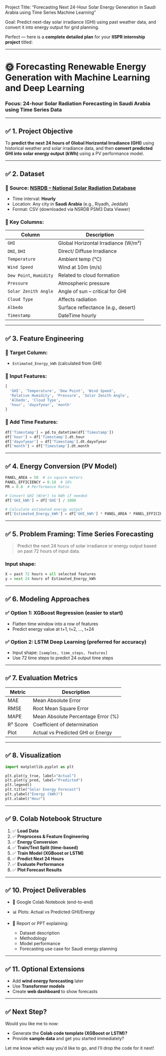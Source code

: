 Project Title:
“Forecasting Next 24-Hour Solar Energy Generation in Saudi Arabia using Time Series Machine Learning”

Goal:
Predict next-day solar irradiance (GHI) using past weather data, and convert it into energy output for grid planning.






Perfect — here is a **complete detailed plan** for your **IISPR internship project** titled:

---

# 🌞 Forecasting Renewable Energy Generation with Machine Learning and Deep Learning

### Focus: **24-hour Solar Radiation Forecasting** in Saudi Arabia using Time Series Data

---

## ✅ 1. **Project Objective**

To **predict the next 24 hours of Global Horizontal Irradiance (GHI)** using historical weather and solar irradiance data, and then **convert predicted GHI into solar energy output (kWh)** using a PV performance model.

---

## ✅ 2. **Dataset**

### 📌 Source: [NSRDB – National Solar Radiation Database](https://nsrdb.nrel.gov/)

* Time interval: **Hourly**
* Location: Any city in **Saudi Arabia** (e.g., Riyadh, Jeddah)
* Format: CSV (downloaded via NSRDB PSM3 Data Viewer)

### 🧾 Key Columns:

| Column                  | Description                         |
| ----------------------- | ----------------------------------- |
| `GHI`                   | Global Horizontal Irradiance (W/m²) |
| `DNI`, `DHI`            | Direct/ Diffuse Irradiance          |
| `Temperature`           | Ambient temp (°C)                   |
| `Wind Speed`            | Wind at 10m (m/s)                   |
| `Dew Point`, `Humidity` | Related to cloud formation          |
| `Pressure`              | Atmospheric pressure                |
| `Solar Zenith Angle`    | Angle of sun – critical for GHI     |
| `Cloud Type`            | Affects radiation                   |
| `Albedo`                | Surface reflectance (e.g., desert)  |
| `Timestamp`             | DateTime hourly                     |

---

## ✅ 3. **Feature Engineering**

### 🎯 Target Column:

* `Estimated_Energy_kWh` (calculated from GHI)

### 🧠 Input Features:

```python
[
  'GHI', 'Temperature', 'Dew Point', 'Wind Speed',
  'Relative Humidity', 'Pressure', 'Solar Zenith Angle',
  'Albedo', 'Cloud Type',
  'hour', 'dayofyear', 'month'
]
```

### 🔄 Add Time Features:

```python
df['Timestamp'] = pd.to_datetime(df['Timestamp'])
df['hour'] = df['Timestamp'].dt.hour
df['dayofyear'] = df['Timestamp'].dt.dayofyear
df['month'] = df['Timestamp'].dt.month
```

---

## ✅ 4. **Energy Conversion (PV Model)**

```python
PANEL_AREA = 50  # in square meters
PANEL_EFFICIENCY = 0.18  # 18%
PR = 0.8  # Performance Ratio

# Convert GHI (W/m²) to kWh if needed
df['GHI_kWh'] = df['GHI'] / 1000

# Calculate estimated energy output
df['Estimated_Energy_kWh'] = df['GHI_kWh'] * PANEL_AREA * PANEL_EFFICIENCY * PR
```

---

## ✅ 5. **Problem Framing: Time Series Forecasting**

> Predict the next 24 hours of solar irradiance or energy output based on past 72 hours of input data.

### Input shape:

```python
X = past 72 hours × all selected features
y = next 24 hours of Estimated_Energy_kWh
```

---

## ✅ 6. **Modeling Approaches**

### ✅ Option 1: XGBoost Regression (easier to start)

* Flatten time window into a row of features
* Predict energy value at t+1, t+2, ..., t+24

### ✅ Option 2: LSTM Deep Learning (preferred for accuracy)

* Input shape: `[samples, time_steps, features]`
* Use 72 time steps to predict 24 output time steps

---

## ✅ 7. **Evaluation Metrics**

| Metric   | Description                        |
| -------- | ---------------------------------- |
| MAE      | Mean Absolute Error                |
| RMSE     | Root Mean Square Error             |
| MAPE     | Mean Absolute Percentage Error (%) |
| R² Score | Coefficient of determination       |
| Plot     | Actual vs Predicted GHI or Energy  |

---

## ✅ 8. **Visualization**

```python
import matplotlib.pyplot as plt

plt.plot(y_true, label="Actual")
plt.plot(y_pred, label="Predicted")
plt.legend()
plt.title("Solar Energy Forecast")
plt.ylabel("Energy (kWh)")
plt.xlabel("Hour")
```

---

## ✅ 9. **Colab Notebook Structure**

1. ✅ **Load Data**
2. ✅ **Preprocess & Feature Engineering**
3. ✅ **Energy Conversion**
4. ✅ **Train/Test Split (time-based)**
5. ✅ **Train Model (XGBoost or LSTM)**
6. ✅ **Predict Next 24 Hours**
7. ✅ **Evaluate Performance**
8. ✅ **Plot Forecast Results**

---

## ✅ 10. **Project Deliverables**

* 📁 Google Colab Notebook (end-to-end)
* 📊 Plots: Actual vs Predicted GHI/Energy
* 📄 Report or PPT explaining:

  * Dataset description
  * Methodology
  * Model performance
  * Forecasting use case for Saudi energy planning

---

## ✅ 11. **Optional Extensions**

* Add **wind energy forecasting** later
* Use **Transformer models**
* Create **web dashboard** to show forecasts

---

## ✅ Next Step?

Would you like me to now:

* Generate the **Colab code template (XGBoost or LSTM)?**
* Provide **sample data** and get you started immediately?

Let me know which way you'd like to go, and I’ll drop the code for it next!
